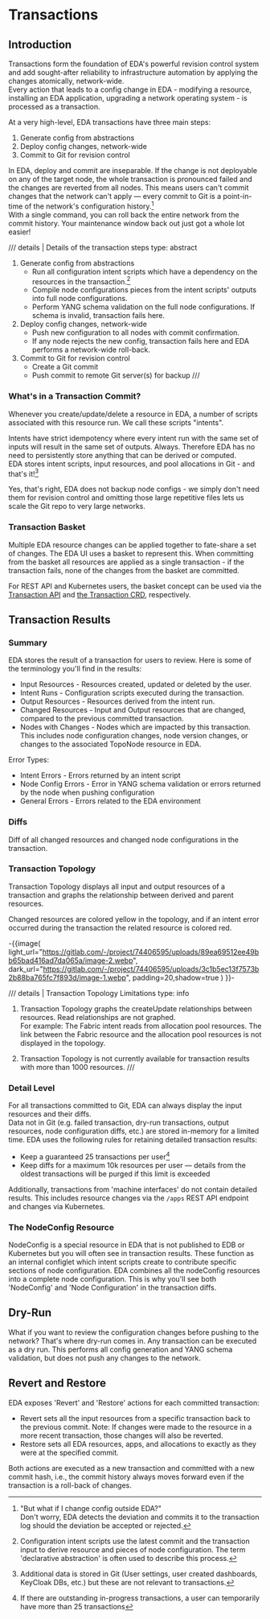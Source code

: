 # Transactions

## Introduction

Transactions form the foundation of EDA's powerful revision control system and add sought-after reliability to infrastructure automation by applying the changes atomically, network-wide.  
Every action that leads to a config change in EDA - modifying a resource, installing an EDA application, upgrading a network operating system - is processed as a transaction.  

At a very high-level, EDA transactions have three main steps:

1. Generate config from abstractions
1. Deploy config changes, network-wide
1. Commit to Git for revision control

In EDA, deploy and commit are inseparable. If the change is not deployable on any of the target node, the whole transaction is pronounced failed and the changes are reverted from all nodes. This means users can't commit changes that the network can't apply — every commit to Git is a point-in-time of the network's configuration history.[^1]  
With a single command, you can roll back the entire network from the commit history. Your maintenance window back out just got a whole lot easier!

/// details | Details of the transaction steps
    type: abstract

1. Generate config from abstractions
    * Run all configuration intent scripts which have a dependency on the resources in the transaction.[^2]
    * Compile node configurations pieces from the intent scripts' outputs into full node configurations.
    * Perform YANG schema validation on the full node configurations. If schema is invalid, transaction fails here.
1. Deploy config changes, network-wide
    * Push new configuration to all nodes with commit confirmation.
    * If any node rejects the new config, transaction fails here and EDA performs a network-wide roll-back.
1. Commit to Git for revision control
    * Create a Git commit
    * Push commit to remote Git server(s) for backup
///

### What's in a Transaction Commit?

Whenever you create/update/delete a resource in EDA, a number of scripts associated with this resource run. We call these scripts "intents".

Intents have strict idempotency where every intent run with the same set of inputs will result in the same set of outputs. Always.
Therefore EDA has no need to persistently store anything that can be derived or computed.  
EDA stores intent scripts, input resources, and pool allocations in Git - and that's it![^3]

Yes, that's right, EDA does not backup node configs - we simply don't need them for revision control and omitting those large repetitive files lets us scale the Git repo to very large networks.

### Transaction Basket

Multiple EDA resource changes can be applied together to fate-share a set of changes. The EDA UI uses a basket to represent this. When committing from the basket all resources are applied as a single transaction - if the transaction fails, none of the changes from the basket are committed.

For REST API and Kubernetes users, the basket concept can be used via the [Transaction API](https://rest.wiki/?https://raw.githubusercontent.com/eda-labs/openapi/refs/tags/v-{{eda_version}}-/core/core.json) and [the Transaction CRD](https://crd.eda.dev/transactions.core.eda.nokia.com/v1), respectively.

## Transaction Results

### Summary

EDA stores the result of a transaction for users to review. Here is some of the terminology you'll find in the results:

* Input Resources - Resources created, updated or deleted by the user.
* Intent Runs - Configuration scripts executed during the transaction.
* Output Resources - Resources derived from the intent run.
* Changed Resources - Input and Output resources that are changed, compared to the previous committed transaction.
* Nodes with Changes - Nodes which are impacted by this transaction. This includes node configuration changes, node version changes, or changes to the associated TopoNode resource in EDA.

Error Types:

* Intent Errors - Errors returned by an intent script
* Node Config Errors - Error in YANG schema validation or errors returned by the node when pushing configuration
* General Errors - Errors related to the EDA environment

### Diffs

Diff of all changed resources and changed node configurations in the transaction.

### Transaction Topology

Transaction Topology displays all input and output resources of a transaction and graphs the relationship between derived and parent resources.

Changed resources are colored yellow in the topology, and if an intent error occurred during the transaction the related resource is colored red.

-{{image(
    light_url="https://gitlab.com/-/project/74406595/uploads/89ea69512ee49bb65bad416ad7da065a/image-2.webp",
    dark_url="https://gitlab.com/-/project/74406595/uploads/3c1b5ec13f7573b2b88ba765fc7f893d/image-1.webp",
    padding=20,shadow=true
)
}}-

/// details | Transaction Topology Limitations
    type: info

1. Transaction Topology graphs the createUpdate relationships between resources. Read relationships are not graphed.  
For example: The Fabric intent reads from allocation pool resources. The link between the Fabric resource and the allocation pool resources is not displayed in the topology.

1. Transaction Topology is not currently available for transaction results with more than 1000 resources.
///

### Detail Level

For all transactions committed to Git, EDA can always display the input resources and their diffs.  
Data not in Git (e.g. failed transaction, dry-run transactions, output resources, node configuration diffs, etc.) are stored in-memory for a limited time. EDA uses the following rules for retaining detailed transaction results:

* Keep a guaranteed 25 transactions per user[^4]
* Keep diffs for a maximum 10k resources per user — details from the oldest transactions will be purged if this limit is exceeded

Additionally, transactions from 'machine interfaces' do not contain detailed results. This includes resource changes via the `/apps` REST API endpoint and changes via Kubernetes.

### The NodeConfig Resource

NodeConfig is a special resource in EDA that is not published to EDB or Kubernetes but you will often see in transaction results. These function as an internal configlet which intent scripts create to contribute specific sections of node configuration. EDA combines all the nodeConfig resources into a complete node configuration. This is why you'll see both 'NodeConfig' and 'Node Configuration' in the transaction diffs.

## Dry-Run

What if you want to review the configuration changes before pushing to the network? That's where dry-run comes in.
Any transaction can be executed as a dry run. This performs all config generation and YANG schema validation, but does not push any changes to the network.

## Revert and Restore

EDA exposes 'Revert' and 'Restore' actions for each committed transaction:

* Revert sets all the input resources from a specific transaction back to the previous commit. Note: If changes were made to the resource in a more recent transaction, those changes will also be reverted.
* Restore sets all EDA resources, apps, and allocations to exactly as they were at the specified commit.

Both actions are executed as a new transaction and committed with a new commit hash, i.e., the commit history always moves forward even if the transaction is a roll-back of changes.

[^1]: "But what if I change config outside EDA?"  
Don't worry, EDA detects the deviation and commits it to the transaction log should the deviation be accepted or rejected.
[^2]: Configuration intent scripts use the latest commit and the transaction input to derive resource and pieces of node configuration. The term 'declarative abstraction' is often used to describe this process.
[^3]: Additional data is stored in Git (User settings, user created dashboards, KeyCloak DBs, etc.) but these are not relevant to transactions.
[^4]: If there are outstanding in-progress transactions, a user can temporarily have more than 25 transactions
